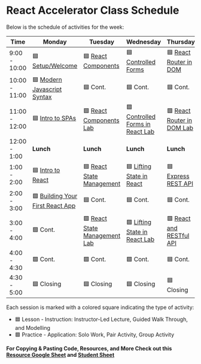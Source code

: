 # React Accelerator Class Schedule

Below is the schedule of activities for the week:

| Time          | Monday                                                              | Tuesday                                                       | Wednesday                                                            | Thursday                                              | Friday                                      |
| ------------- | ------------------------------------------------------------------- | ------------------------------------------------------------- | -------------------------------------------------------------------- | ----------------------------------------------------- | ------------------------------------------- |
| 9:00 - 10:00  | 🟦 [Setup/Welcome][0-setup-welcome]                                 | 🟦 [React Components][5-react-components]                     | 🟦 [Controlled Forms][9-controlled-forms-in-react]                   | 🟦 [React Router in DOM][13-react-router-dom]         | 🟦 [Backend Deployment][men-deployment]     |
| 10:00 - 11:00 | 🟦 [Modern Javascript Syntax][1-modern-javascript-syntax-lab]       | 🟦 Cont.                                                      | 🟦 Cont.                                                             | 🟦 Cont.                                              | 🟦 [Front End Deployment][react-deployment] |
| 11:00 - 12:00 | 🟦 [Intro to SPAs][2-intro-to-spas]                                 | 🟩 [React Components Lab][6-react-components-lab]             | 🟩 [Controlled Forms in React Lab][10-controlled-forms-in-react-lab] | 🟩 [React Router in DOM Lab][14-react-router-dom-lab] | 🟩 Deployment of Application                |
| 12:00 - 1:00  | **Lunch**                                                           | **Lunch**                                                     | **Lunch**                                                            | **Lunch**                                             | **Lunch**                                   |
| 1:00 - 2:00   | 🟦 [Intro to React](3-intro-to-react)                               | 🟦 [React State Management][7-react-state-management]         | 🟦 [Lifting State in React][11-lifting-state-in-react]               | 🟦 [Express REST API][15-express-api-pets-back-end]   | 🟩 Cont. Deployment of Application          |
| 2:00 - 3:00   | 🟩 [Building Your First React App][4-building-your-first-react-app] | 🟦 Cont.                                                      | 🟦 Cont.                                                             | 🟦 Cont.                                              | 🟦 Present Your App                         |
| 3:00 - 4:00   | 🟩 Cont.                                                            | 🟩 [React State Management Lab][8-react-state-management-lab] | 🟩 [Lifting State in React Lab][12-lifting-state-in-react-lab]       | 🟩 [React and RESTful API][16-react-pets-front-end]   | 🟦 Present Your App Cont.                   |
| 4:00 - 4:30   | 🟩 Cont.                                                            | 🟩 Cont.                                                      | 🟩 Cont.                                                             | 🟦 Cont.                                              | 🟩 Summary/Close                            |
| 4:30 - 5:00   | 🟦 Closing                                                          | 🟦 Closing                                                    | 🟦 Closing                                                           | 🟦 Closing                                            | 🟦 Closing                                  |

Each session is marked with a colored square indicating the type of activity:

- 🟦 Lesson - Instruction: Instructor-Led Lecture, Guided Walk Through, and Modelling
- 🟩 Practice - Application: Solo Work, Pair Activity, Group Activity

**For Copying & Pasting Code, Resources, and More Check out
this [Resource Google Sheet](https://docs.google.com/spreadsheets/d/1jW_km5c00F_msx1rUbYBOjJHe1WhJTiINVb5HbdVjZg/edit?usp=sharing) and [Student Sheet](https://docs.google.com/spreadsheets/d/1475cQgfgwpQ_8ehXpOWAubsLjRobj1hq7uj6itbJyYo/edit?usp=sharing)**

[0-setup-welcome]: ../lessons/0-setup-welcome/readme.md
[1-modern-javascript-syntax-lab]: ../lessons/1-modern-javascript-syntax-lab/README.md
[2-intro-to-spas]: ../lessons/2-intro-to-spas/README.md
[3-intro-to-react]: ../lessons/3-intro-to-react/README.md
[4-building-your-first-react-app]: ../lessons/4-building-your-first-react-app/README.md
[5-react-components]: ../lessons/5-react-components/README.md
[6-react-components-lab]: ../lessons/6-react-components-lab/README.md
[7-react-state-management]: ../lessons/7-react-state-management/README.md
[8-react-state-management-lab]: ../lessons/8-react-state-management-lab/README.md
[9-controlled-forms-in-react]: ../lessons/9-controlled-forms-in-react/README.md
[10-controlled-forms-in-react-lab]: ../lessons/10-controlled-forms-in-react-lab/README.md
[11-lifting-state-in-react]: ../lessons/11-lifting-state-in-react/README.md
[12-lifting-state-in-react-lab]: ../lessons/12-lifting-state-in-react-lab/README.md
[13-react-router-dom]: ../lessons/13-react-router-dom/README.md
[14-react-router-dom-lab]: ../lessons/14-react-router-dom-lab/README.md
[15-express-api-pets-back-end]: ../lessons/15-express-api-pets-back-end/README.md
[16-react-pets-front-end]: ../lessons/16-react-pets-front-end/README.md
[men-deployment]: ../lessons/universal-resources/deployment/men-stack-deployment/README.md
[react-deployment]: ../lessons/universal-resources/deployment/getting-started-with-netlify/README.md
